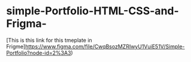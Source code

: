 # simple-Portfolio-HTML-CSS-and-Frigma-
[This is this link for this tmeplate  in Frigme]https://www.figma.com/file/CwqBsozMZRIwyU1VuiE51V/Simple-Portfolio?node-id=2%3A3)
